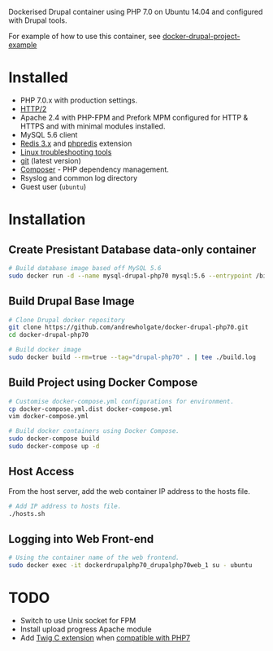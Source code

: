 Dockerised Drupal container using PHP 7.0 on Ubuntu 14.04 and configured with Drupal tools.

For example of how to use this container, see [docker-drupal-project-example](https://github.com/andrewholgate/docker-drupal-project-example)

# Installed

- PHP 7.0.x with production settings.
- [HTTP/2](https://en.wikipedia.org/wiki/HTTP/2)
- Apache 2.4 with PHP-FPM and Prefork MPM configured for HTTP & HTTPS and with minimal modules installed.
- MySQL 5.6 client
- [Redis 3.x](http://redis.io/) and [phpredis](https://github.com/phpredis/phpredis) extension
- [Linux troubleshooting tools](http://www.linuxjournal.com/magazine/hack-and-linux-troubleshooting-part-i-high-load)
- [git](http://git-scm.com/) (latest version)
- [Composer](https://getcomposer.org/) - PHP dependency management.
- Rsyslog and common log directory
- Guest user (`ubuntu`)

# Installation

## Create Presistant Database data-only container

```bash
# Build database image based off MySQL 5.6
sudo docker run -d --name mysql-drupal-php70 mysql:5.6 --entrypoint /bin/echo MySQL data-only container for Drupal PHP 7.0 MySQL
```

## Build Drupal Base Image

```bash
# Clone Drupal docker repository
git clone https://github.com/andrewholgate/docker-drupal-php70.git
cd docker-drupal-php70

# Build docker image
sudo docker build --rm=true --tag="drupal-php70" . | tee ./build.log
```

## Build Project using Docker Compose

```bash
# Customise docker-compose.yml configurations for environment.
cp docker-compose.yml.dist docker-compose.yml
vim docker-compose.yml

# Build docker containers using Docker Compose.
sudo docker-compose build
sudo docker-compose up -d
```

## Host Access

From the host server, add the web container IP address to the hosts file.

```bash
# Add IP address to hosts file.
./hosts.sh
```

## Logging into Web Front-end

```bash
# Using the container name of the web frontend.
sudo docker exec -it dockerdrupalphp70_drupalphp70web_1 su - ubuntu
```

# TODO

- Switch to use Unix socket for FPM
- Install upload progress Apache module
- Add [Twig C extension](http://twig.sensiolabs.org/doc/installation.html) when [compatible with PHP7](https://github.com/twigphp/Twig/issues/1935#issuecomment-162519975)
